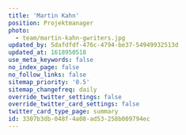 ```yaml
---
title: 'Martin Kahn'
position: Projektmanager
photo:
  - team/martin-kahn-gwriters.jpg
updated_by: 5dafdfdf-476c-4794-be37-54949932513d
updated_at: 1618950518
use_meta_keywords: false
no_index_page: false
no_follow_links: false
sitemap_priority: '0.5'
sitemap_changefreq: daily
override_twitter_settings: false
override_twitter_card_settings: false
twitter_card_type_page: summary
id: 3307b3db-048f-4a08-ad53-258b009794ec
---
```

